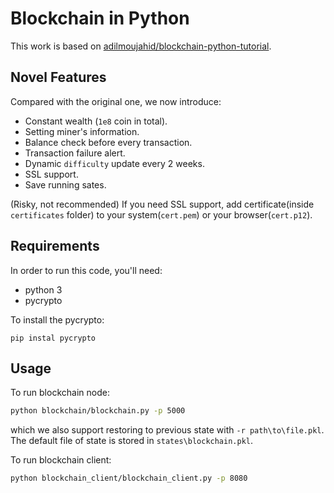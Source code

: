 # Blockchain in Python

This work is based on [adilmoujahid/blockchain-python-tutorial](https://github.com/adilmoujahid/blockchain-python-tutorial).


## Novel Features

Compared with the original one, we now introduce:

- Constant wealth (`1e8` coin in total).
- Setting miner's information.
- Balance check before every transaction.
- Transaction failure alert.
- Dynamic `difficulty` update every 2 weeks.
- SSL support.
- Save running sates.



(Risky, not recommended) If you need SSL support, add certificate(inside `certificates` folder) to your system(`cert.pem`) or your browser(`cert.p12`). 


## Requirements

In order to run this code, you'll need:

- python 3
- pycrypto

To install the pycrypto:

```
pip instal pycrypto
```


## Usage



To run blockchain node:

```bash
python blockchain/blockchain.py -p 5000
```

which we also support restoring to previous state with `-r path\to\file.pkl`.
The default file of state is stored in `states\blockchain.pkl`.

To run blockchain client:

```bash
python blockchain_client/blockchain_client.py -p 8080
```
